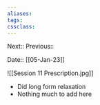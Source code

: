```yaml
---
aliases:
tags: 
cssclass:
---
```

Next::
Previous::

Date:: [[05-Jan-23]]

![[Session 11 Prescription.jpg]]

- Did long form relaxation 
- Nothing much to add here

